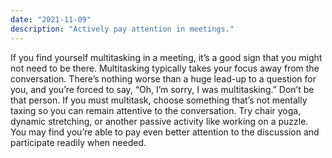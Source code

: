 ```yaml
---
date: "2021-11-09"
description: "Actively pay attention in meetings."
---
```


If you find yourself multitasking in a meeting, it’s a good sign that you might not need to be there. Multitasking typically takes your focus away from the conversation. There’s nothing worse than a huge lead-up to a question for you, and you’re forced to say, “Oh, I’m sorry, I was multitasking.” Don’t be that person. If you must multitask, choose something that’s not mentally taxing so you can remain attentive to the conversation. Try chair yoga, dynamic stretching, or another passive activity like working on a puzzle. You may find you’re able to pay even better attention to the discussion and participate readily when needed.
